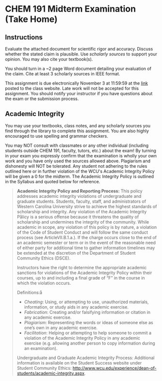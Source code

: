 # CHEM 191 Midterm Examination (Take Home)

## Instructions

Evaluate the attached document for scientific rigor and accuracy.  Discuss whether the stated claim is plausible.  Use *scholarly sources* to support your opinion.  You may also cite your textbook(s).

You should turn in a ~2 page Word document detailing your evaluation of the claim.  Cite at least 3 scholarly sources in IEEE format.  

This assignment is due electronically November 3 at 11:59:59 at the [link](https://www.dropbox.com/request/xo4mmAICqCS8nrWzDnYp) posted to the class website.  Late work will not be accepted for this assignment.  You should notify your instructor if you have questions about the exam or the submission process.

## Academic Integrity

You may use your textbooks, class notes, and any scholarly sources you find through the library to complete this assignment.  You are also highly encouraged to use spelling and grammar checkers.

You may NOT consult with classmates or any other individual (including students outside CHEM 191, faculty, tutors, etc.) about the exam!  By turning in your exam you expressly confirm that the examination is wholly your own work and you have only used the sources allowed above.  Plagiarism and dishonesty will NOT be tolerated. Any student not adhering to the rules outlined here or in further violation of the WCU's Academic Integrity Policy will be given a 0 for the midterm.  The Academic Integrity Policy is outlined in the Syllabus and quoted below for reference.

> **Academic Integrity Policy and Reporting Process:** This policy addresses academic integrity violations of undergraduate and graduate students. Students, faculty, staff, and administrators of Western Carolina University strive to achieve the highest standards of scholarship and integrity. Any violation of the Academic Integrity Pålicy is a serious offense because it threatens the quality of scholarship and undermines the integrity of the community. While academic in scope, any violation of this policy is by nature, a violation of the Code of Student Conduct and will follow the same conduct process (see ArticleVII.B.1.a.). If the charge occurs close to the end of an academic semester or term or in the event of the reasonable need of either party for additional time to gather information timelines may be extended at the discretion of the Department of Student Community Ethics (DSCE).
>
> Instructors have the right to determine the appropriate academic sanctions for violations of the Academic Integrity Policy within their courses, up to and including a final grade of “F” in the course in which the violation occurs.
>
> Definitions:å
> - *Cheating*: Using, or attempting to use, unauthorized materials, information, or study aids in any academic exercise.
> - *Fabrication*: Creating and/or falsifying information or citation in any academic exercise.
> - *Plagiarism*: Representing the words or ideas of someone else as one’s own in any academic exercise.
> - *Facilitation*: Helping or attempting to help someone to commit a violation of the Academic Integrity Policy in any academic exercise (e.g. allowing another person to copy information during an examination).
>
> Undergraduate and Graduate Academic Integrity Process: Additional information is available on the Student Success website under Student Community Ethics: http://www.wcu.edu/experience/dean-of-students/academic-integrity.aspx.
